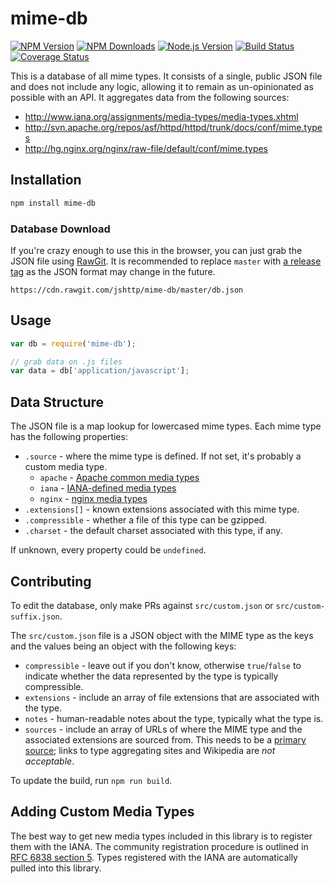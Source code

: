 # mime-db

[![NPM Version][npm-version-image]][npm-url]
[![NPM Downloads][npm-downloads-image]][npm-url]
[![Node.js Version][node-image]][node-url]
[![Build Status][travis-image]][travis-url]
[![Coverage Status][coveralls-image]][coveralls-url]

This is a database of all mime types. It consists of a single, public JSON file and does not include any logic, allowing
it to remain as un-opinionated as possible with an API. It aggregates data from the following sources:

- http://www.iana.org/assignments/media-types/media-types.xhtml
- http://svn.apache.org/repos/asf/httpd/httpd/trunk/docs/conf/mime.types
- http://hg.nginx.org/nginx/raw-file/default/conf/mime.types

## Installation

```bash
npm install mime-db
```

### Database Download

If you're crazy enough to use this in the browser, you can just grab the JSON file using [RawGit](https://rawgit.com/).
It is recommended to replace
`master` with [a release tag](https://github.com/jshttp/mime-db/tags) as the JSON format may change in the future.

```
https://cdn.rawgit.com/jshttp/mime-db/master/db.json
```

## Usage

```js
var db = require('mime-db');

// grab data on .js files
var data = db['application/javascript'];
```

## Data Structure

The JSON file is a map lookup for lowercased mime types. Each mime type has the following properties:

- `.source` - where the mime type is defined. If not set, it's probably a custom media type.
    - `apache` - [Apache common media types](http://svn.apache.org/repos/asf/httpd/httpd/trunk/docs/conf/mime.types)
    - `iana` - [IANA-defined media types](http://www.iana.org/assignments/media-types/media-types.xhtml)
    - `nginx` - [nginx media types](http://hg.nginx.org/nginx/raw-file/default/conf/mime.types)
- `.extensions[]` - known extensions associated with this mime type.
- `.compressible` - whether a file of this type can be gzipped.
- `.charset` - the default charset associated with this type, if any.

If unknown, every property could be `undefined`.

## Contributing

To edit the database, only make PRs against `src/custom.json` or
`src/custom-suffix.json`.

The `src/custom.json` file is a JSON object with the MIME type as the keys and the values being an object with the
following keys:

- `compressible` - leave out if you don't know, otherwise `true`/`false` to indicate whether the data represented by the
  type is typically compressible.
- `extensions` - include an array of file extensions that are associated with the type.
- `notes` - human-readable notes about the type, typically what the type is.
- `sources` - include an array of URLs of where the MIME type and the associated extensions are sourced from. This needs
  to be a [primary source](https://en.wikipedia.org/wiki/Primary_source); links to type aggregating sites and Wikipedia
  are _not acceptable_.

To update the build, run `npm run build`.

## Adding Custom Media Types

The best way to get new media types included in this library is to register them with the IANA. The community
registration procedure is outlined in
[RFC 6838 section 5](http://tools.ietf.org/html/rfc6838#section-5). Types registered with the IANA are automatically
pulled into this library.

[npm-version-image]: https://img.shields.io/npm/v/mime-db.svg

[npm-downloads-image]: https://img.shields.io/npm/dm/mime-db.svg

[npm-url]: https://npmjs.org/package/mime-db

[travis-image]: https://img.shields.io/travis/jshttp/mime-db/master.svg

[travis-url]: https://travis-ci.org/jshttp/mime-db

[coveralls-image]: https://img.shields.io/coveralls/jshttp/mime-db/master.svg

[coveralls-url]: https://coveralls.io/r/jshttp/mime-db?branch=master

[node-image]: https://img.shields.io/node/v/mime-db.svg

[node-url]: https://nodejs.org/en/download/
